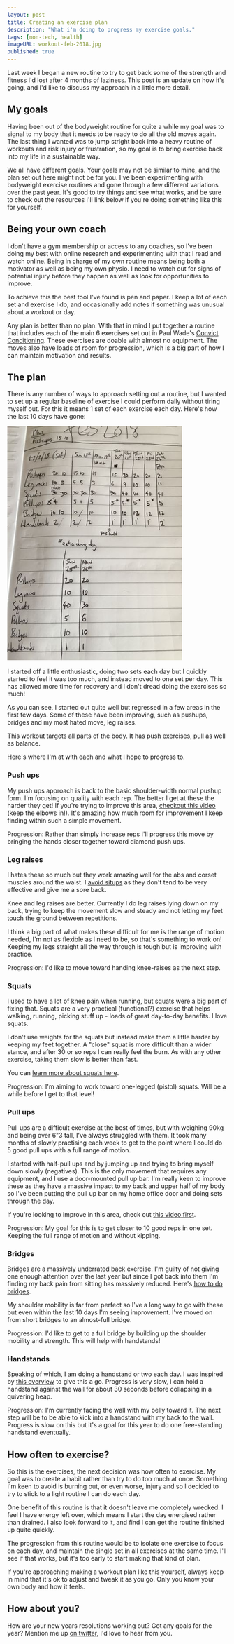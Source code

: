 ```yaml
---
layout: post
title: Creating an exercise plan
description: "What i'm doing to progress my exercise goals."
tags: [non-tech, health]
imageURL: workout-feb-2018.jpg
published: true
---
```


Last week I began a new routine to try to get back some of the strength and fitness I'd lost after 4 months of laziness. This post is an update on how it's going, and I'd like to discuss my approach in a little more detail.

## My goals

Having been out of the bodyweight routine for quite a while my goal was to signal to my body that it needs to be ready to do all the old moves again. The last thing I wanted was to jump stright back into a heavy routine of workouts and risk injury or frustration, so my goal is to bring exercise back into my life in a sustainable way.

We all have different goals. Your goals may not be similar to mine, and the plan set out here might not be for you. I've been experimenting with bodyweight exercise routines and gone through a few different variations over the past year. It's good to try things and see what works, and be sure to check out the resources I'll link below if you're doing something like this for yourself.

## Being your own coach

I don't have a gym membership or access to any coaches, so I've been doing my best with online research and experimenting with that I read and watch online. Being in charge of my own routine means being both a motivator as well as being my own physio. I need to watch out for signs of potential injury before they happen as well as look for opportunities to improve.

To achieve this the best tool I've found is pen and paper. I keep a lot of each set and exercise I do, and occasionally add notes if something was unusual about a workout or day.

Any plan is better than no plan. With that in mind I put together a routine that includes each of the main 6 exercises set out in Paul Wade's [Convict Conditioning](https://www.dragondoor.com/b41/). These exercises are doable with almost no equipment. The moves also have loads of room for progression, which is a big part of how I can maintain motivation and results.

## The plan

There is any number of ways to approach setting out a routine, but I wanted to set up a regular baseline of exercise I could perform daily without tiring myself out. For this it means 1 set of each exercise each day. Here's how the last 10 days have gone:

![February 2018 workout stats](/images/posts/exercise/workout-feb-2018.jpg)

I started off a little enthusiastic, doing two sets each day but I quickly started to feel it was too much, and instead moved to one set per day. This has allowed more time for recovery and I don't dread doing the exercises so much!

As you can see, I started out quite well but regressed in a few areas in the first few days. Some of these have been improving, such as pushups, bridges and my most hated move, leg raises.

This workout targets all parts of the body. It has push exercises, pull as well as balance.

Here's where I'm at with each and what I hope to progress to.

### Push ups

My push ups approach is back to the basic shoulder-width normal pushup form. I'm focusing on quality with each rep. The better I get at these the harder they get! If you're trying to improve this area, [checkout this video](https://www.youtube.com/watch?v=IODxDxX7oi4) (keep the elbows in!). It's amazing how much room for improvement I keep finding within such a simple movement.

Progression: Rather than simply increase reps I'll progress this move by bringing the hands closer together toward diamond push ups.

### Leg raises

I hates these so much but they work amazing well for the abs and corset muscles around the waist. I [avoid situps](https://www.youtube.com/watch?v=pIvDbMEdAxI) as they don't tend to be very effective and give me a sore back.

Knee and leg raises are better. Currently I do leg raises lying down on my back, trying to keep the movement slow and steady and not letting my feet touch the ground between repetitions.

I think a big part of what makes these difficult for me is the range of motion needed, I'm not as flexible as I need to be, so that's something to work on! Keeping my legs straight all the way through is tough but is improving with practice.

Progression: I'd like to move toward handing knee-raises as the next step. 

### Squats

I used to have a lot of knee pain when running, but squats were a big part of fixing that. Squats are a very practical (functional?) exercise that helps walking, running, picking stuff up - loads of great day-to-day benefits. I love squats.

I don't use weights for the squats but instead make them a little harder by keeping my feet together. A "close" squat is more difficult than a wider stance, and after 30 or so reps I can really feel the burn. As with any other exercise, taking them slow is better than fast.

You can [learn more about squats here](https://www.youtube.com/watch?v=X0qC1k0Zi6k&t=319s).

Progression: I'm aiming to work toward one-legged (pistol) squats. Will be a while before I get to that level!

### Pull ups

Pull ups are a difficult exercise at the best of times, but with weighing 90kg and being over 6"3 tall, I've always struggled with them. It took many months of slowly practising each week to get to the point where I could do 5 good pull ups with a full range of motion. 

I started with half-pull ups and by jumping up and trying to bring myself down slowly (negatives). This is the only movement that requires any equipment, and I use a door-mounted pull up bar. I'm really keen to improve these as they have a massive impact to my back and upper half of my body so I've been putting the pull up bar on my home office door and doing sets through the day.

If you're looking to improve in this area, check out [this video first](https://www.youtube.com/watch?v=eGo4IYlbE5g).

Progression: My goal for this is to get closer to 10 good reps in one set. Keeping the full range of motion and without kipping.

### Bridges

Bridges are a massively underrated back exercise. I'm guilty of not giving one enough attention over the last year but since I got back into them I'm finding my back pain from sitting has massively reduced. Here's [how to do bridges](https://www.youtube.com/watch?v=WhYis4MMoak).

My shoulder mobility is far from perfect so I've a long way to go with these but even within the last 10 days I'm seeing improvement. I've moved on from short bridges to an almost-full bridge.

Progression: I'd like to get to a full bridge by building up the shoulder mobility and strength. This will help with handstands!

### Handstands

Speaking of which, I am doing a handstand or two each day. I was inspired by [this overview](https://www.youtube.com/watch?v=ctunmnwbbSI&t=199s) to give this a go. Progress is very slow, I can hold a handstand against the wall for about 30 seconds before collapsing in a quivering heap.

Progression: I'm currently facing the wall with my belly toward it. The next step will be to be able to kick into a handstand with my back to the wall. Progress is slow on this but it's a goal for this year to do one free-standing handstand eventually.

## How often to exercise?

So this is the exercises, the next decision was how often to exercise. My goal was to create a habit rather than try to do too much at once. Something I'm keen to avoid is burning out, or even worse, injury and so I decided to try to stick to a light routine I can do each day.

One benefit of this routine is that it doesn't leave me completely wrecked. I feel I have energy left over, which means I start the day energised rather than drained. I also look forward to it, and find I can get the routine finished up quite quickly.

The progression from this routine would be to isolate one exercise to focus on each day, and maintain the single set in all exercises at the same time. I'll see if that works, but it's too early to start making that kind of plan.

If you're approaching making a workout plan like this yourself, always keep in mind that it's ok to adjust and tweak it as you go. Only you know your own body and how it feels.


## How about you?

How are your new years resolutions working out? Got any goals for the year? Mention me up [on twitter](https://twitter.com/donovanh), I'd love to hear from you.


